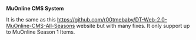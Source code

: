 <b> MuOnline CMS System</b>

It is the same as this https://github.com/r00tmebaby/DT-Web-2.0-MuOnline-CMS-All-Seasons website but with many fixes. It only support up to MuOnline Season 1 Items. 

